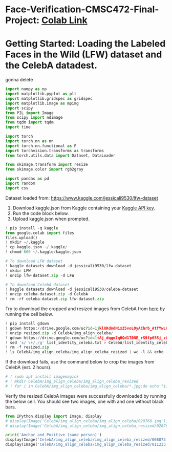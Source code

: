 # Face-Verification-CMSC472-Final-Project: [Colab Link](https://colab.research.google.com/drive/1HloPmg2NdLmXcCpRPS5qcaLezRQ7oW6X?usp=sharing)

# Getting Started: Loading the Labeled Faces in the Wild (LFW) dataset and the CelebA datadest.
gonna delete
```python
import numpy as np
import matplotlib.pyplot as plt
import matplotlib.gridspec as gridspec
import matplotlib.image as mpimg
import scipy
from PIL import Image
from scipy import ndimage
from tqdm import tqdm
import time

import torch
import torch.nn as nn
import torch.nn.functional as F
import torchvision.transforms as transforms
from torch.utils.data import Dataset, DataLoader

from skimage.transform import resize
from skimage.color import rgb2gray

import pandas as pd
import random
import csv
```

Dataset loaded from: https://www.kaggle.com/jessicali9530/lfw-dataset

1. Download kaggle.json from Kaggle containing your [Kaggle API key](https://www.kaggle.com/docs/api).
2. Run the code block below.
3. Upload kaggle.json when prompted.
    
```python
! pip install -q kaggle
from google.colab import files
files.upload()
! mkdir ~/.kaggle
! cp kaggle.json ~/.kaggle/
! chmod 600 ~/.kaggle/kaggle.json

# To download LFW dataset
! kaggle datasets download -d jessicali9530/lfw-dataset
! mkdir LFW
! unzip lfw-dataset.zip -d LFW

# To download CelebA dataset
! kaggle datasets download -d jessicali9530/celeba-dataset
! unzip celeba-dataset.zip -d CelebA
! rm -rf celeba-dataset.zip lfw-dataset.zip
```

Try to download the cropped and resized images from CelebA from [here](https://drive.google.com/file/d/1jklUKdmdNixZ5voLOyAChrb_AtfYwLUs/view?usp=sharing) by running the cell below.

```python
! pip install gdown
! gdown https://drive.google.com/uc?id=1jklUKdmdNixZ5voLOyAChrb_AtfYwLUs
! unzip resized.zip -d CelebA/img_align_celeba/
! gdown https://drive.google.com/uc?id=1tAj_dqgm7qHQd1T0NE_rS9fp655j_z8j
! sed 's/ \+/,/g' list_identity_celeba.txt > CelebA/list_identity_celeba.csv && rm list_identity_celeba.txt
! rm -f resized.zip
! ls CelebA/img_align_celeba/img_align_celeba_resized | wc -l && echo -n " resized images from CelebA have been downloaded successfully."
```

If the download fails, use the command below to crop the images from CelebA (est. 2 hours).

```python
# ! sudo apt install imagemagick
# ! mkdir CelebA/img_align_celeba/img_align_celeba_resized
# ! for i in CelebA/img_align_celeba/img_align_celeba/*.jpg;do echo "$i" | cut -d '/' -f 4 && convert "$i" -resize 250x250 -background black -gravity center -extent 250x250 "CelebA/img_align_celeba/img_align_celeba_resized/$(echo "$i" | cut -d '/' -f 4)";done
```

Verify the resized CelebA images were successfully downloaded by running the below cell. You should see two images, one with and one without black bars.

```python
from IPython.display import Image, display
# display(Image('CelebA/img_align_celeba/img_align_celeba/028768.jpg')) # original image
# display(Image('CelebA/img_align_celeba/img_align_celeba_resized/028768.jpg')) # resized to 250x250

print('Anchor and Positive (same person)')
display(Image('CelebA/img_align_celeba/img_align_celeba_resized/008073.jpg'))
display(Image('CelebA/img_align_celeba/img_align_celeba_resized/011233.jpg'))
```
